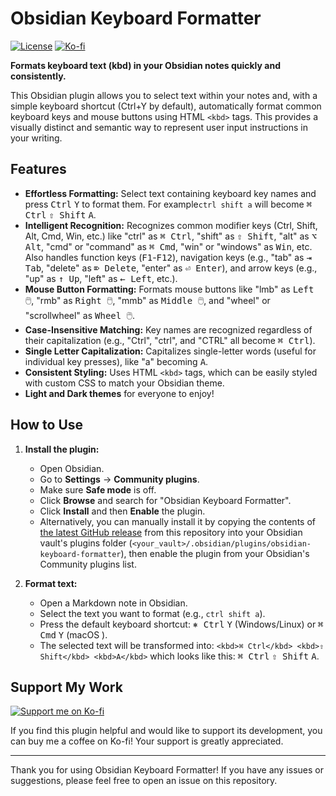 # Obsidian Keyboard Formatter

[![License](https://img.shields.io/badge/License-0BSD-blue?style=for-the-badge&labelColor=555555)](LICENSE)
[![Ko-fi](https://img.shields.io/badge/Support-Ko--fi-FF5E5B?style=for-the-badge&logo=ko-fi&logoColor=white)](https://ko-fi.com/lauloque)

**Formats keyboard text (kbd) in your Obsidian notes quickly and consistently.**

This Obsidian plugin allows you to select text within your notes and, with a simple keyboard shortcut (Ctrl+Y by default), automatically format common keyboard keys and mouse buttons using HTML `<kbd>` tags. This provides a visually distinct and semantic way to represent user input instructions in your writing.

## Features

- **Effortless Formatting:** Select text containing keyboard key names and press <kbd>Ctrl</kbd> <kbd>Y</kbd> to format them. For example`ctrl shift a` will become <kbd>⌘ Ctrl</kbd> <kbd>⇧ Shift</kbd> <kbd>A</kbd>.
- **Intelligent Recognition:** Recognizes common modifier keys (Ctrl, Shift, Alt, Cmd, Win, etc.) like "ctrl" as <kbd>⌘ Ctrl</kbd>, "shift" as <kbd>⇧ Shift</kbd>, "alt" as <kbd>⌥ Alt</kbd>, "cmd" or "command" as <kbd>⌘ Cmd</kbd>, "win" or "windows" as <kbd>Win</kbd>, etc. Also handles function keys (<kbd>F1</kbd>-<kbd>F12</kbd>), navigation keys (e.g., "tab" as <kbd>⇥ Tab</kbd>, "delete" as <kbd>⌦ Delete</kbd>, "enter" as <kbd>⏎ Enter</kbd>), and arrow keys (e.g., "up" as <kbd>↑ Up</kbd>, "left" as <kbd>← Left</kbd>, etc.).
- **Mouse Button Formatting:** Formats mouse buttons like "lmb" as <kbd>Left 🖱️</kbd>, "rmb" as <kbd>Right 🖱️</kbd>, "mmb" as <kbd>Middle 🖱️</kbd>, and "wheel" or "scrollwheel" as <kbd>Wheel 🖱️</kbd>.
- **Case-Insensitive Matching:** Key names are recognized regardless of their capitalization (e.g., "Ctrl", "ctrl", and "CTRL" all become <kbd>⌘ Ctrl</kbd>).
- **Single Letter Capitalization:** Capitalizes single-letter words (useful for individual key presses), like "a" becoming <kbd>A</kbd>.
- **Consistent Styling:** Uses HTML `<kbd>` tags, which can be easily styled with custom CSS to match your Obsidian theme.
- **Light and Dark themes** for everyone to enjoy!

## How to Use

1. **Install the plugin:**
   
   - Open Obsidian.
   - Go to **Settings** -> **Community plugins**.
   - Make sure **Safe mode** is off.
   - Click **Browse** and search for "Obsidian Keyboard Formatter".
   - Click **Install** and then **Enable** the plugin.
   - Alternatively, you can manually install it by copying the contents of [the latest GitHub release](https://github.com/Lauloque/Obsidian-Keyboard-Formatter/releases/latest) from this repository into your Obsidian vault's plugins folder (`<your_vault>/.obsidian/plugins/obsidian-keyboard-formatter`), then enable the plugin from your Obsidian's Community plugins list.

2. **Format text:**
   
   - Open a Markdown note in Obsidian.
   - Select the text you want to format (e.g., `ctrl shift a`).
   - Press the default keyboard shortcut: <kbd>&#9096; Ctrl</kbd> <kbd>Y</kbd> (Windows/Linux) or <kbd>&#8984; Cmd</kbd> <kbd>Y</kbd> (macOS ).
   - The selected text will be transformed into: `<kbd>⌘ Ctrl</kbd> <kbd>⇧ Shift</kbd> <kbd>A</kbd>` which looks like this: <kbd>⌘ Ctrl</kbd> <kbd>⇧ Shift</kbd> <kbd>A</kbd>.

## Support My Work

[![Support me on Ko-fi](https://img.shields.io/badge/Support-Ko--fi-FF5E5B?style=for-the-badge&logo=ko-fi&logoColor=white)](https://ko-fi.com/lauloque)

If you find this plugin helpful and would like to support its development, you can buy me a coffee on Ko-fi! Your support is greatly appreciated.

---

Thank you for using Obsidian Keyboard Formatter! If you have any issues or suggestions, please feel free to open an issue on this repository.
